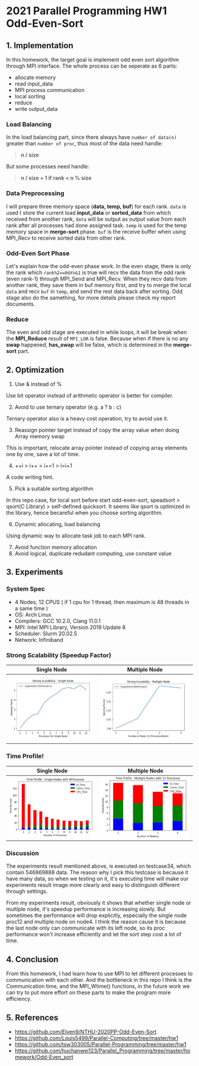 # 2021 Parallel Programming HW1 Odd-Even-Sort

## 1. Implementation
In this homework, the target goal is implement odd even sort algorithm through MPI interface. The whole process can be seperate as 6 parts:
- allocate memory
- read input_data
- MPI process communication
- local sorting
- reduce
- write output_data

### Load Balancing
In the load balancing part, since there always have ```number of data(n)``` greater than ```number of proc```, thus most of the data need handle:
> **n / size**

But some processes need handle:
>  **n / size + 1  if rank < n % size**

### Data Preprocessing
I will prepare three memory space (**data, temp, buf**) for each rank. ```data``` is used t store the current load **input_data** or **sorted_data** from which received from another rank, ```data``` will be output as output value from each rank after all processes had done assigned task. ```temp``` is used for the temp memory space in **merge-sort** phase. ```buf``` is the receive buffer when using MPI_Recv to receive sorted data from other rank.

### Odd-Even Sort Phase
Let's explain how the odd-even phase work. In the even stage, there is only the rank which ```rank%2==0```or```n&1``` is true will recv the data from the odd rank (even rank-1) through MPI_Send and MPI_Recv. When they recv data from another rank, they save them in buf memory first, and try to merge the local ```data``` and recv ```buf``` in ```temp```, and send the rest data back after sorting. Odd stage also do the samething, for more details please check my report documents.

### Reduce
The even and odd stage are executed in while loops, it will be break when the **MPI_Reduce** result of ```MPI_LOR``` is false. Because when if there is no any **swap** happened, **has_swap** will be false, which is determined in the **merge-sort** part.

## 2. Optimization
1. Use & instead of %

  Use bit operator instead of arithmetic operator is better for compiler.
  
2. Avoid to use ternary operator (e.g. a ? b : c)

  Ternary operator also is a heavy cost operation, try to avoid use it.
 
3. Reassign pointer target instead of copy the array value when doing Array memory swap

  This is important, relocate array pointer instead of copying array elements one by one, save a lot of time.
  
4. ++i > i++ > i+=1 > i=i+1

  A code writing hint.

5. Pick a suitable sorting algorithm

  In this repo case, for local sort before start odd-even-sort, speadsort > qsort(C Library) > self-defined quicksort. It seems like qsort is optimized in the library, hence becareful when you choose sorting algorithm.

6. Dynamic allocating, load balancing

  Using dynamic way to allocate task job to each MPI rank.

7. Avoid function memory allocation
8. Avoid logical, duplicate redudant computing, use constant value

## 3. Experiments

### System Spec
- 4 Nodes, 12 CPUS ( if 1 cpu for 1 thread, then maximum is 48 threads in a same time )
- OS: Arch Linux
- Compilers: GCC 10.2.0, Clang 11.0.1
- MPI: Intel MPI Library, Version 2019 Update 8
- Scheduler: Slurm 20.02.5
- Network: Infiniband

### Strong Scalability (Speedup Factor)
Single Node        |  Multiple Node
:-------------------------:|:-------------------------:
![](./img/strong_scalability_single_node.PNG)  |  ![](./img/strong_scalability_multiple_node.PNG)

### Time Profile!
Single Node        |  Multiple Node
:-------------------------:|:-------------------------:
![](./img/time_profile_single_node.PNG)  |  ![](./img/time_profile_multiple_node.PNG)

### Discussion
The experiments result mentioned above, is executed on testcase34, which contain 546869888 data. The reason why I pick this testcase is because it have many data, so when we testing on it, it's executing time will make our experiments result image more clearly and easy to distinguish different through settings.

From my experiments result, obviously it shows that whether single node or multiple node, it's speedup performance is increasing slowly. But sometimes the performance will drop explicitly, especially the single node proc12 and multiple node on node4. I think the reason cause it is because the last node only can communicate with its left node, so its proc performance won't increase efficiently and let the sort step cost a lot of time.

## 4. Conclusion

From this homework, I had learn how to use MPI to let different processes to communication with each other. And the bottleneck in this repo I think is the Communication time, and the MPI_Wtime() functions, in the future work we can try to put more effort on these parts to make the program more efficiency.

## 5. References
- https://github.com/Elven9/NTHU-2020PP-Odd-Even-Sort
- https://github.com/Louis5499/Parallel-Computing/tree/master/hw1
- https://github.com/tsw303005/Parallel-Programming/tree/master/hw1
- https://github.com/huchanwei123/Parallel_Programming/tree/master/homework/Odd-Even_sort
